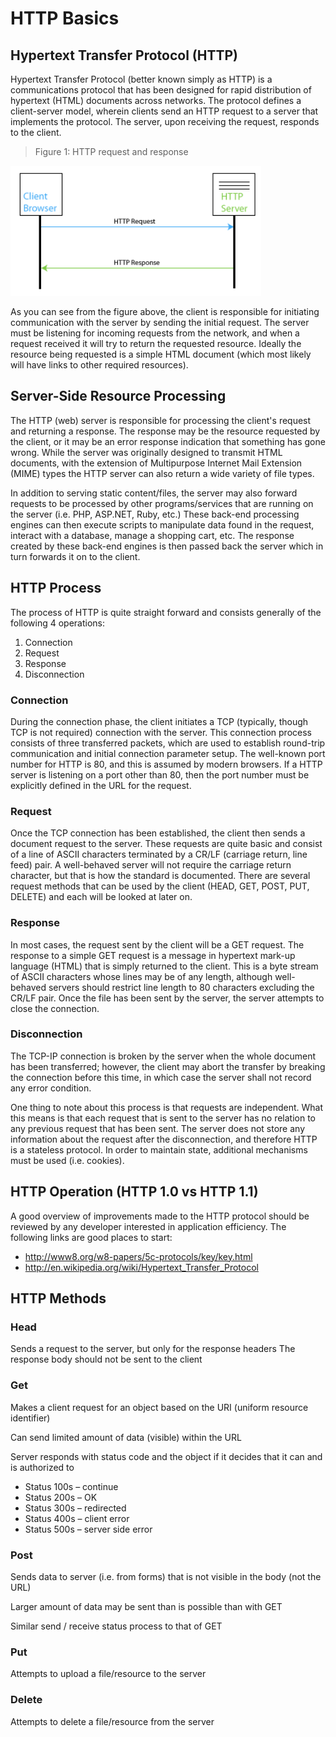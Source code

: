 # HTTP Basics

## Hypertext Transfer Protocol (HTTP)

<!-- > To follow along with this exercise, you will need to download and un-zip this [starter kit](.zip). -->

Hypertext Transfer Protocol (better known simply as HTTP) is a communications protocol that has been designed for rapid distribution of hypertext (HTML) documents across networks. The protocol defines a client-server model, wherein clients send an HTTP request to a server that implements the protocol. The server, upon receiving the request, responds to the client.

> Figure 1: HTTP request and response

![](images/fig.1.png)

As you can see from the figure above, the client is responsible for initiating communication with the server by sending the initial request. The server must be listening for incoming requests from the network, and when a request received it will try to return the requested resource. Ideally the resource being requested is a simple HTML document (which most likely will have links to other required resources).

## Server-Side Resource Processing

The HTTP (web) server is responsible for processing the client's request and returning a response. The response may be the resource requested by the client, or it may be an error response indication that something has gone wrong. While the server was originally designed to transmit HTML documents, with the extension of Multipurpose Internet Mail Extension (MIME) types the HTTP server can also return a wide variety of file types.

In addition to serving static content/files, the server may also forward requests to be processed by other programs/services that are running on the server (i.e. PHP, ASP.NET, Ruby, etc.) These back-end processing engines can then execute scripts to manipulate data found in the request, interact with a database, manage a shopping cart, etc. The response created by these back-end engines is then passed back the server which in turn forwards it on to the client.

## HTTP Process

The process of HTTP is quite straight forward and consists generally of the following 4 operations:

1. Connection
2. Request
3. Response
4. Disconnection

### Connection

During the connection phase, the client initiates a TCP (typically, though TCP is not required) connection with the server. This connection process consists of three transferred packets, which are used to establish round-trip communication and initial connection parameter setup. The well-known port number for HTTP is 80, and this is assumed by modern browsers. If a HTTP server is listening on a port other than 80, then the port number must be explicitly defined in the URL for the request.

### Request

Once the TCP connection has been established, the client then sends a document request to the server. These requests are quite basic and consist of a line of ASCII characters terminated by a CR/LF (carriage return, line feed) pair. A well-behaved server will not require the carriage return character, but that is how the standard is documented. There are several request methods that can be used by the client (HEAD, GET, POST, PUT, DELETE) and each will be looked at later on.

### Response

In most cases, the request sent by the client will be a GET request. The response to a simple GET request is a message in hypertext mark-up language (HTML) that is simply returned to the client. This is a byte stream of ASCII characters whose lines may be of any length, although well-behaved servers should restrict line length to 80 characters excluding the CR/LF pair. Once the file has been sent by the server, the server attempts to close the connection.

### Disconnection

The TCP-IP connection is broken by the server when the whole document has been transferred; however, the client may abort the transfer by breaking the connection before this time, in which case the server shall not record any error condition.

One thing to note about this process is that requests are independent. What this means is that each request that is sent to the server has no relation to any previous request that has been sent. The server does not store any information about the request after the disconnection, and therefore HTTP is a stateless protocol. In order to maintain state, additional mechanisms must be used (i.e. cookies).

## HTTP Operation (HTTP 1.0 vs HTTP 1.1)

A good overview of improvements made to the HTTP protocol should be reviewed by any developer interested in application efficiency. The following links are good places to start:

- http://www8.org/w8-papers/5c-protocols/key/key.html
- http://en.wikipedia.org/wiki/Hypertext_Transfer_Protocol

## HTTP Methods

### Head

Sends a request to the server, but only for the response headers The response body should not be sent to the client

### Get

Makes a client request for an object based on the URI (uniform resource identifier)

Can send limited amount of data (visible) within the URL

Server responds with status code and the object if it decides that it can and is authorized to

- Status 100s – continue
- Status 200s – OK
- Status 300s – redirected
- Status 400s – client error
- Status 500s – server side error

### Post

Sends data to server (i.e. from forms) that is not visible in the body (not the URL)

Larger amount of data may be sent than is possible than with GET

Similar send / receive status process to that of GET

### Put

Attempts to upload a file/resource to the server

### Delete

Attempts to delete a file/resource from the server

